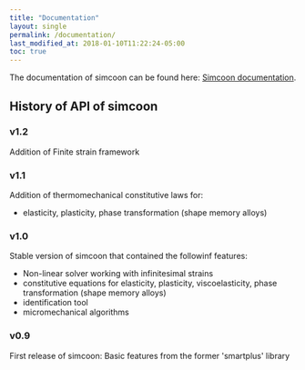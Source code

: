 ```yaml
---
title: "Documentation"
layout: single
permalink: /documentation/
last_modified_at: 2018-01-10T11:22:24-05:00
toc: true
---
```


The documentation of simcoon can be found here: 
 <a href="https://simcoon.readthedocs.io/en/latest/">Simcoon documentation</a>.

## History of API of simcoon

### v1.2
Addition of Finite strain framework

### v1.1
Addition of thermomechanical constitutive laws for:
* elasticity, plasticity, phase transformation (shape memory alloys)

### v1.0 
Stable version of simcoon that contained the followinf features: 
* Non-linear solver working with infinitesimal strains
* constitutive equations for elasticity, plasticity, viscoelasticity, phase transformation (shape memory alloys)
* identification tool
* micromechanical algorithms

### v0.9 
First release of simcoon: Basic features from the former 'smartplus' library 